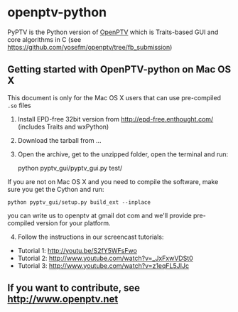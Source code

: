 openptv-python
==============

PyPTV is the Python version of [OpenPTV](http://www.openptv.net) which is 
Traits-based GUI and core algorithms in C (see <https://github.com/yosefm/openptv/tree/fb_submission>) 

## Getting started with OpenPTV-python on Mac OS X

This document is only for the Mac OS X users that can use pre-compiled ```.so``` files


1. Install EPD-free 32bit version from http://epd-free.enthought.com/ (includes Traits and wxPython)
2. Download the tarball from ...
3. Open the archive, get to the unzipped folder, open the terminal and run:

     python pyptv_gui/pyptv_gui.py test/
     
If you are not on Mac OS X and you need to compile the software, make sure you get the Cython and run:

    python pyptv_gui/setup.py build_ext --inplace
    
you can write us to openptv at gmail dot com and we'll provide pre-compiled version for your platform.

4. Follow the instructions in our screencast tutorials:
  *  Tutorial 1: http://youtu.be/S2fY5WFsFwo
  *  Tutorial 2: http://www.youtube.com/watch?v=_JxFxwVDSt0
  *  Tutorial 3: http://www.youtube.com/watch?v=z1eqFL5JIJc


## If you want to contribute, see http://www.openptv.net

